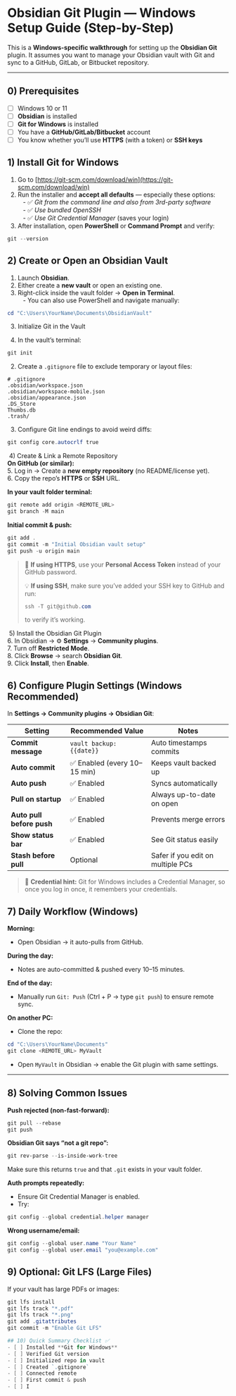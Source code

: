 # Obsidian Git Plugin — Windows Setup Guide (Step-by-Step)  
  
This is a **Windows-specific walkthrough** for setting up the **Obsidian Git** plugin. It assumes you want to manage your Obsidian vault with Git and sync to a GitHub, GitLab, or Bitbucket repository.  
  
---  
  
## 0) Prerequisites  
- [ ] Windows 10 or 11  
- [ ] **Obsidian** is installed  
- [ ] **Git for Windows** is installed  
- [ ] You have a **GitHub/GitLab/Bitbucket** account  
- [ ] You know whether you’ll use **HTTPS** (with a token) or **SSH keys**  
  
## 1) Install Git for Windows  
1. Go to [https://git-scm.com/download/win](https://git-scm.com/download/win)  
2. Run the installer and **accept all defaults** — especially these options:  
   - ✅ *Git from the command line and also from 3rd-party software*  
   - ✅ *Use bundled OpenSSH*  
   - ✅ *Use Git Credential Manager* (saves your login)  
3. After installation, open **PowerShell** or **Command Prompt** and verify:  
```powershell  
git --version  
```

## 2) Create or Open an Obsidian Vault  
1. Launch **Obsidian**.  
2. Either create a **new vault** or open an existing one.  
3. Right-click inside the vault folder → **Open in Terminal**.  
   - You can also use PowerShell and navigate manually:  
```powershell  
cd "C:\Users\YourName\Documents\ObsidianVault"  
```

3) Initialize Git in the Vault  
4. In the vault’s terminal:  
```powershell  
git init  
```  
2. Create a `.gitignore` file to exclude temporary or layout files:  
```text  
# .gitignore  
.obsidian/workspace.json  
.obsidian/workspace-mobile.json  
.obsidian/appearance.json  
.DS_Store  
Thumbs.db  
.trash/  
```  
3. Configure Git line endings to avoid weird diffs:  
```powershell  
git config core.autocrlf true  
```


 4) Create & Link a Remote Repository  
**On GitHub (or similar):**  
5. Log in → Create a **new empty repository** (no README/license yet).  
6. Copy the repo’s **HTTPS** or **SSH** URL.  
  
**In your vault folder terminal:**  
```powershell  
git remote add origin <REMOTE_URL>  
git branch -M main  
```  
  
**Initial commit & push:**  
```powershell  
git add .  
git commit -m "Initial Obsidian vault setup"  
git push -u origin main  
```  
  
> 🔐 **If using HTTPS**, use your **Personal Access Token** instead of your GitHub password.  
>  
> 💡 **If using SSH**, make sure you’ve added your SSH key to GitHub and run:  
> ```powershell  
> ssh -T git@github.com  
> ```  
> to verify it’s working.


 5) Install the Obsidian Git Plugin  
6. In Obsidian → ⚙️ **Settings** → **Community plugins**.  
7. Turn off **Restricted Mode**.  
8. Click **Browse** → search **Obsidian Git**.  
9. Click **Install**, then **Enable**.

## 6) Configure Plugin Settings (Windows Recommended)  
In **Settings → Community plugins → Obsidian Git**:  
  
| Setting | Recommended Value | Notes |  
|----------|------------------|--------|  
| **Commit message** | `vault backup: {{date}}` | Auto timestamps commits |  
| **Auto commit** | ✅ Enabled (every 10–15 min) | Keeps vault backed up |  
| **Auto push** | ✅ Enabled | Syncs automatically |  
| **Pull on startup** | ✅ Enabled | Always up-to-date on open |  
| **Auto pull before push** | ✅ Enabled | Prevents merge errors |  
| **Show status bar** | ✅ Enabled | See Git status easily |  
| **Stash before pull** | Optional | Safer if you edit on multiple PCs |  
  
> 💾 **Credential hint:** Git for Windows includes a Credential Manager, so once you log in once, it remembers your credentials.  
  

## 7) Daily Workflow (Windows)  
**Morning:**  
- Open Obsidian → it auto-pulls from GitHub.  
  
**During the day:**  
- Notes are auto-committed & pushed every 10–15 minutes.  
  
**End of the day:**  
- Manually run `Git: Push` (Ctrl + P → type `git push`) to ensure remote sync.  
  
**On another PC:**  
- Clone the repo:  
```powershell  
cd "C:\Users\YourName\Documents"  
git clone <REMOTE_URL> MyVault  
```  
- Open `MyVault` in Obsidian → enable the Git plugin with same settings.  
  
---

## 8) Solving Common Issues  
**Push rejected (non-fast-forward):**  
```powershell  
git pull --rebase  
git push  
```  
  
**Obsidian Git says “not a git repo”:**  
```powershell  
git rev-parse --is-inside-work-tree  
```  
Make sure this returns `true` and that `.git` exists in your vault folder.  
  
**Auth prompts repeatedly:**  
- Ensure Git Credential Manager is enabled.  
- Try:  
```powershell  
git config --global credential.helper manager  
```  
  
**Wrong username/email:**  
```powershell  
git config --global user.name "Your Name"  
git config --global user.email "you@example.com"  
```

## 9) Optional: Git LFS (Large Files)  
If your vault has large PDFs or images:  
```powershell  
git lfs install  
git lfs track "*.pdf"  
git lfs track "*.png"  
git add .gitattributes  
git commit -m "Enable Git LFS"

## 10) Quick Summary Checklist ✅
- [ ] Installed **Git for Windows**  
- [ ] Verified Git version  
- [ ] Initialized repo in vault  
- [ ] Created `.gitignore`  
- [ ] Connected remote  
- [ ] First commit & push  
- [ ] I

